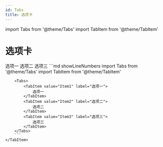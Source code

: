 ```yaml
---
id: Tabs
title: 选项卡
---
```


import Tabs from '@theme/Tabs'
import TabItem from '@theme/TabItem'

# 选项卡

<Tabs>
    <TabItem value="Browse" label="浏览">
        <Tabs>
            <TabItem value="Item1" label="选项一">
                选项一
            </TabItem>
            <TabItem value="Item2" label="选项二">
                选项二
            </TabItem>
            <TabItem value="Item3" label="选项三">
                选项三
            </TabItem>
        </Tabs>
    </TabItem>
    <TabItem value="Code" label="代码">
        ```md showLineNumbers
        import Tabs from '@theme/Tabs'
        import TabItem from '@theme/TabItem'

        <Tabs>
            <TabItem value="Item1" label="选项一">
                选项一
            </TabItem>
            <TabItem value="Item2" label="选项二">
                选项二
            </TabItem>
            <TabItem value="Item3" label="选项三">
                选项三
            </TabItem>
        </Tabs>
        ```
    </TabItem>

</Tabs>

